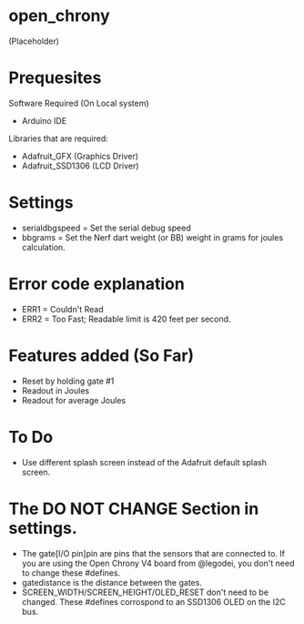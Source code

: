 # open_chrony

(Placeholder)

# Prequesites

Software Required (On Local system)

  - Arduino IDE

Libraries that are required:
  
  - Adafruit_GFX (Graphics Driver)
  - Adafruit_SSD1306 (LCD Driver)

# Settings

  - serialdbgspeed = Set the serial debug speed
  - bbgrams = Set the Nerf dart weight (or BB) weight in grams for joules calculation.

# Error code explanation

  - ERR1 = Couldn't Read
  - ERR2 = Too Fast; Readable limit is 420 feet per second.
  
# Features added (So Far)

  - Reset by holding gate #1
  - Readout in Joules
  - Readout for average Joules
  
# To Do

  - Use different splash screen instead of the Adafruit default splash screen.

# The DO NOT CHANGE Section in settings.

  - The gate[I/O pin]pin are pins that the sensors that are connected to. If you are using the Open Chrony V4 board from @legodei, you don't need to change these #defines.
  - gatedistance is the distance between the gates.
  - SCREEN_WIDTH/SCREEN_HEIGHT/OLED_RESET don't need to be changed. These #defines corrospond to an SSD1306 OLED on the I2C bus.
